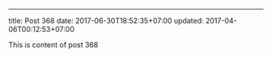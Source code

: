 ---
title: Post 368
date: 2017-06-30T18:52:35+07:00
updated: 2017-04-06T00:12:53+07:00

This is content of post 368